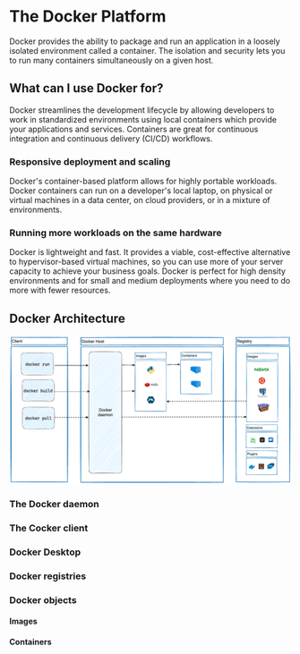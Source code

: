 # The Docker Platform 

Docker provides the ability to package and run an application in a loosely isolated environment called a container. The isolation and security lets you to run many containers simultaneously on a given host.


## What can I use Docker for?

Docker streamlines the development lifecycle by allowing developers to work in standardized environments using local containers which provide your applications and services. Containers are great for continuous integration and continuous delivery (CI/CD) workflows.

### Responsive deployment and scaling

Docker's container-based platform allows for highly portable workloads. Docker containers can run on a developer's local laptop, on physical or virtual machines in a data center, on cloud providers, or in a mixture of environments.

### Running more workloads on the same hardware

Docker is lightweight and fast. It provides a viable, cost-effective alternative to hypervisor-based virtual machines, so you can use more of your server capacity to achieve your business goals. Docker is perfect for high density environments and for small and medium deployments where you need to do more with fewer resources.


## Docker Architecture

![architecture](../images//docker-architecture.png)

### The Docker daemon
### The Cocker client
### Docker Desktop
### Docker registries

### Docker objects
#### Images
#### Containers
#### 
